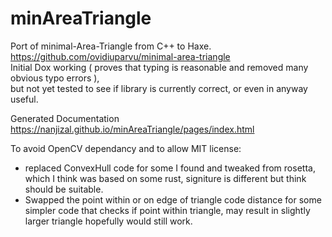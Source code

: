 # minAreaTriangle
Port of minimal-Area-Triangle from C++ to Haxe.  
https://github.com/ovidiuparvu/minimal-area-triangle   
Initial Dox working ( proves that typing is reasonable and removed many obvious typo errors ),  
but not yet tested to see if library is currently correct, or even in anyway useful.  

Generated Documentation  
https://nanjizal.github.io/minAreaTriangle/pages/index.html

To avoid OpenCV dependancy and to allow MIT license:
- replaced ConvexHull code for some I found and tweaked from rosetta, which I think was based on some rust, signiture is different but think should be suitable.
- Swapped the point within or on edge of triangle code distance for some simpler code that checks if point within triangle, may result in slightly larger triangle hopefully would still work.

